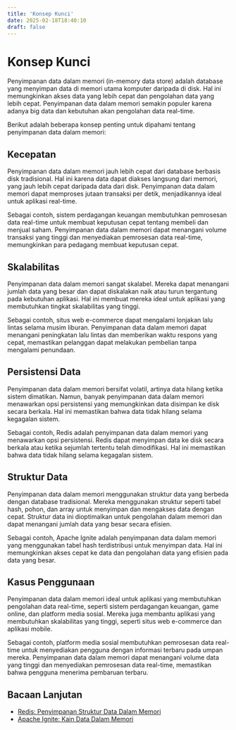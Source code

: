 ```yaml
---
title: 'Konsep Kunci'
date: 2025-02-18T18:40:10
draft: false
---
```


# Konsep Kunci

Penyimpanan data dalam memori (in-memory data store) adalah database yang menyimpan data di memori utama komputer daripada di disk. Hal ini memungkinkan akses data yang lebih cepat dan pengolahan data yang lebih cepat. Penyimpanan data dalam memori semakin populer karena adanya big data dan kebutuhan akan pengolahan data real-time.

Berikut adalah beberapa konsep penting untuk dipahami tentang penyimpanan data dalam memori:

## **Kecepatan**

Penyimpanan data dalam memori jauh lebih cepat dari database berbasis disk tradisional. Hal ini karena data dapat diakses langsung dari memori, yang jauh lebih cepat daripada data dari disk. Penyimpanan data dalam memori dapat memproses jutaan transaksi per detik, menjadikannya ideal untuk aplikasi real-time.

Sebagai contoh, sistem perdagangan keuangan membutuhkan pemrosesan data real-time untuk membuat keputusan cepat tentang membeli dan menjual saham. Penyimpanan data dalam memori dapat menangani volume transaksi yang tinggi dan menyediakan pemrosesan data real-time, memungkinkan para pedagang membuat keputusan cepat.

## **Skalabilitas**

Penyimpanan data dalam memori sangat skalabel. Mereka dapat menangani jumlah data yang besar dan dapat diskalakan naik atau turun tergantung pada kebutuhan aplikasi. Hal ini membuat mereka ideal untuk aplikasi yang membutuhkan tingkat skalabilitas yang tinggi.

Sebagai contoh, situs web e-commerce dapat mengalami lonjakan lalu lintas selama musim liburan. Penyimpanan data dalam memori dapat menangani peningkatan lalu lintas dan memberikan waktu respons yang cepat, memastikan pelanggan dapat melakukan pembelian tanpa mengalami penundaan.

## **Persistensi Data**

Penyimpanan data dalam memori bersifat volatil, artinya data hilang ketika sistem dimatikan. Namun, banyak penyimpanan data dalam memori menawarkan opsi persistensi yang memungkinkan data disimpan ke disk secara berkala. Hal ini memastikan bahwa data tidak hilang selama kegagalan sistem.

Sebagai contoh, Redis adalah penyimpanan data dalam memori yang menawarkan opsi persistensi. Redis dapat menyimpan data ke disk secara berkala atau ketika sejumlah tertentu telah dimodifikasi. Hal ini memastikan bahwa data tidak hilang selama kegagalan sistem.

## **Struktur Data**

Penyimpanan data dalam memori menggunakan struktur data yang berbeda dengan database tradisional. Mereka menggunakan struktur seperti tabel hash, pohon, dan array untuk menyimpan dan mengakses data dengan cepat. Struktur data ini dioptimalkan untuk pengolahan dalam memori dan dapat menangani jumlah data yang besar secara efisien.

Sebagai contoh, Apache Ignite adalah penyimpanan data dalam memori yang menggunakan tabel hash terdistribusi untuk menyimpan data. Hal ini memungkinkan akses cepat ke data dan pengolahan data yang efisien pada data yang besar.

## **Kasus Penggunaan**

Penyimpanan data dalam memori ideal untuk aplikasi yang membutuhkan pengolahan data real-time, seperti sistem perdagangan keuangan, game online, dan platform media sosial. Mereka juga membantu aplikasi yang membutuhkan skalabilitas yang tinggi, seperti situs web e-commerce dan aplikasi mobile.

Sebagai contoh, platform media sosial membutuhkan pemrosesan data real-time untuk menyediakan pengguna dengan informasi terbaru pada umpan mereka. Penyimpanan data dalam memori dapat menangani volume data yang tinggi dan menyediakan pemrosesan data real-time, memastikan bahwa pengguna menerima pembaruan terbaru.

## **Bacaan Lanjutan**

- [Redis: Penyimpanan Struktur Data Dalam Memori](https://redis.io/)
- [Apache Ignite: Kain Data Dalam Memori](https://ignite.apache.org/)
